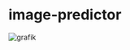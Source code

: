 # image-predictor

![grafik](https://github.com/user-attachments/assets/c88eeced-ee27-4539-9217-cd8d57e76338)
